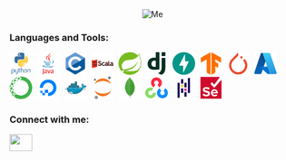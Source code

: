 <p align="center">
  <img align="center" alt="Me"  src="https://s4.gifyu.com/images/Hi-Im-Badreddine.gif">
</p>
<h3> Languages and Tools: </h3>
<div>
  <img src="https://github.com/devicons/devicon/blob/master/icons/python/python-original-wordmark.svg" width="40" height="40"/>&nbsp;
  <img src="https://github.com/devicons/devicon/blob/master/icons/java/java-original-wordmark.svg"  width="40" height="40"/>&nbsp;
  <img src="https://github.com/devicons/devicon/blob/master/icons/c/c-original.svg" width="40" height="40"/>&nbsp;
  <img src="https://github.com/devicons/devicon/blob/master/icons/scala/scala-original-wordmark.svg" width="40" height="40"/>&nbsp;
  <img src="https://github.com/devicons/devicon/blob/master/icons/spring/spring-original.svg"  width="40" height="40"/>&nbsp;
  <img src="https://github.com/devicons/devicon/blob/master/icons/django/django-plain.svg" width="40" height="40"/>&nbsp;
  <img src="https://github.com/devicons/devicon/blob/master/icons/fastapi/fastapi-original.svg" width="40" height="40"/>&nbsp;
  <img src="https://github.com/devicons/devicon/blob/master/icons/tensorflow/tensorflow-original.svg" width="40" height="40"/>&nbsp;
  <img src="https://github.com/devicons/devicon/blob/master/icons/pytorch/pytorch-original.svg" width="40" height="40"/>&nbsp;
  <img src="https://github.com/devicons/devicon/blob/master/icons/azure/azure-original.svg" width="40" height="40"/>&nbsp;
  <img src="https://github.com/devicons/devicon/blob/master/icons/anaconda/anaconda-original.svg" width="40" height="40"/>&nbsp;
  <img src="https://github.com/devicons/devicon/blob/master/icons/digitalocean/digitalocean-original.svg" width="40" height="40"/>&nbsp;
  <img src="https://github.com/devicons/devicon/blob/master/icons/docker/docker-original.svg" width="40" height="40"/>&nbsp;
  <img src="https://github.com/devicons/devicon/blob/master/icons/jupyter/jupyter-original.svg" width="40" height="40"/>&nbsp;
  <img src="https://github.com/devicons/devicon/blob/master/icons/mongodb/mongodb-original.svg" width="40" height="40"/>&nbsp;
  <img src="https://github.com/devicons/devicon/blob/master/icons/opencv/opencv-original.svg" width="40" height="40"/>&nbsp;
  <img src="https://github.com/devicons/devicon/blob/master/icons/pandas/pandas-original.svg" width="40" height="40"/>&nbsp;
  <img src="https://github.com/devicons/devicon/blob/master/icons/selenium/selenium-original.svg" width="40" height="40"/>&nbsp;

</div>
<h3 align="left">Connect with me:</h3>
<p align="left">
<a href="https://www.linkedin.com/in/badreddine-mouhassine-6a643719a/" target="blank"><img align="center" src="https://cdn.jsdelivr.net/npm/simple-icons@3.0.1/icons/linkedin.svg" alt="" height="30" width="40" /></a>
</p>

<!--
**MOUHASSINE-badreddine/MOUHASSINE-Badreddine** is a ✨ _special_ ✨ repository because its `README.md` (this file) appears on your GitHub profile.
<img align="right" alt="Coding" width="400" src="https://gifyu.com/image/SKZPr">
Here are some ideas to get you started:

- 🔭 I’m currently working on ...
- 🌱 I’m currently learning ...
- 👯 I’m looking to collaborate on ...
- 🤔 I’m looking for help with ...
- 💬 Ask me about ...
- 📫 How to reach me: ...
- 😄 Pronouns: ...
- ⚡ Fun fact: ...
-->
